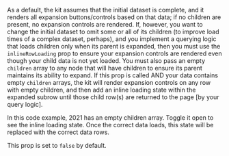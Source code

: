 As a default, the kit assumes that the initial dataset is complete, and it renders all expansion buttons/controls based on that data; if no children are present, no expansion controls are rendered. If, however, you want to change the initial dataset to omit some or all of its children (to improve load times of a complex dataset, perhaps), and you implement a querying logic that loads children only when its parent is expanded, then you must use the `inlineRowLoading` prop to ensure your expansion controls are rendered even though your child data is not yet loaded. You must also pass an empty `children` array to any node that will have children to ensure its parent maintains its ability to expand. If this prop is called AND your data contains empty `children` arrays, the kit will render expansion controls on any row with empty children, and then add an inline loading state within the expanded subrow until those child row(s) are returned to the page [by your query logic].

In this code example, 2021 has an empty children array. Toggle it open to see the inline loading state. Once the correct data loads, this state will be replaced with the correct data rows. 

This prop is set to `false` by default. 